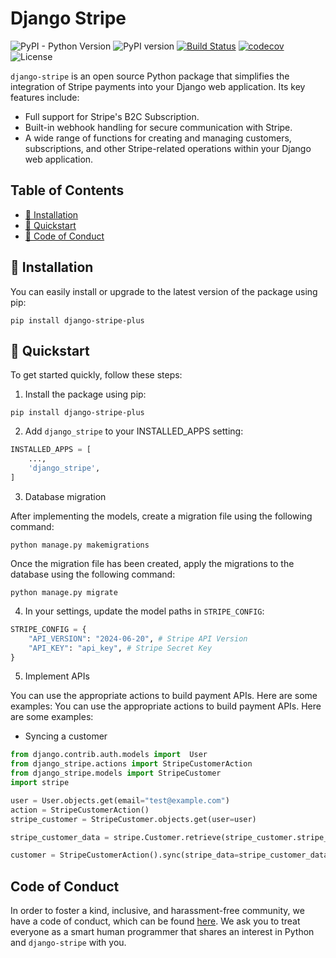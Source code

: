 # Django Stripe

![PyPI - Python Version](https://img.shields.io/pypi/pyversions/django-stripe-plus)
![PyPI version](https://img.shields.io/pypi/v/django-stripe-plus)
[![Build Status](https://github.com/purnendukar/django-stripe/actions/workflows/django-package.yml/badge.svg)](https://github.com/purnendukar/django-stripe/actions/workflows/django-package.yml)
[![codecov](https://codecov.io/github/purnendukar/django-stripe/graph/badge.svg?token=DCKZTJ86YG)](https://codecov.io/github/purnendukar/django-stripe)
![License](https://img.shields.io/pypi/l/django-stripe-plus)

`django-stripe` is an open source Python package that simplifies the integration of Stripe payments into your Django web application. Its key features include:

- Full support for Stripe's B2C Subscription.
- Built-in webhook handling for secure communication with Stripe.
- A wide range of functions for creating and managing customers, subscriptions, and other Stripe-related operations within your Django web application.

## Table of Contents

- [💾 Installation](#-installation)
- [🚀 Quickstart](#-quickstart)
- [📜 Code of Conduct](#code-of-conduct)

## 💾 Installation

You can easily install or upgrade to the latest version of the package using pip:

```
pip install django-stripe-plus
```

## 🚀 Quickstart

To get started quickly, follow these steps:

1. Install the package using pip:

```commandline
pip install django-stripe-plus
```

2. Add `django_stripe` to your INSTALLED_APPS setting:

```python
INSTALLED_APPS = [
    ...,
    'django_stripe',
]
```

3. Database migration

After implementing the models, create a migration file using the following command:

```
python manage.py makemigrations
```

Once the migration file has been created, apply the migrations to the database using the following command:

```
python manage.py migrate
```

4. In your settings, update the model paths in `STRIPE_CONFIG`:

```python
STRIPE_CONFIG = {
    "API_VERSION": "2024-06-20", # Stripe API Version
    "API_KEY": "api_key", # Stripe Secret Key
}
```

5. Implement APIs

You can use the appropriate actions to build payment APIs. Here are some examples:
You can use the appropriate actions to build payment APIs. Here are some examples:

- Syncing a customer

```python
from django.contrib.auth.models import  User
from django_stripe.actions import StripeCustomerAction
from django_stripe.models import StripeCustomer
import stripe

user = User.objects.get(email="test@example.com")
action = StripeCustomerAction()
stripe_customer = StripeCustomer.objects.get(user=user)

stripe_customer_data = stripe.Customer.retrieve(stripe_customer.stripe_id)

customer = StripeCustomerAction().sync(stripe_data=stripe_customer_data)
```

## Code of Conduct

In order to foster a kind, inclusive, and harassment-free community, we have a code of conduct, which can be found [here](CODE_OF_CONDUCT.md). We ask you to treat everyone as a smart human programmer that shares an interest in Python and `django-stripe` with you.
